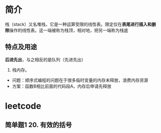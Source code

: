 # 简介
栈（stack）又名堆栈，它是一种运算受限的线性表。限定仅在**表尾进行插入和删除**操作的线性表。这一端被称为栈顶，相对地，把另一端称为栈底
## 特点及用途
**后进先出**，与之相反的是队列（先进先出）
1. 栈内存。
+ 问题：顺序式编程的问题在于很多临时变量的内存未释放，浪费内存资源
+ 方案：函数B相比前面的代码段A，内存后申请先释放
# leetcode
## 简单题1 20. 有效的括号
